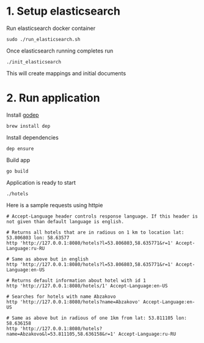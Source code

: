 # 1. Setup elasticsearch

Run elasticsearch docker container

```
sudo ./run_elasticsearch.sh
```

Once elasticsearch running completes run 

```
./init_elasticsearch
```

This will create mappings and initial documents

# 2. Run application

Install [godep](https://github.com/golang/dep)

```
brew install dep
```

Install dependencies

```
dep ensure
```

Build app

```
go build
```

Application is ready to start

```
./hotels
```

Here is a sample requests using httpie

```
# Accept-Language header controls response language. If this header is not given than default language is english.

# Returns all hotels that are in radious on 1 km to location lat: 53.806803 lon: 58.63577
http 'http://127.0.0.1:8080/hotels?l=53.806803,58.635771&r=1' Accept-Language:ru-RU

# Same as above but in english
http 'http://127.0.0.1:8080/hotels?l=53.806803,58.635771&r=1' Accept-Language:en-US

# Returns default information about hotel with id 1
http 'http://127.0.0.1:8080/hotels/1' Accept-Language:en-US

# Searches for hotels with name Abzakovo
http 'http://127.0.0.1:8080/hotels?name=Abzakovo' Accept-Language:en-US

# Same as above but in radious of one 1km from lat: 53.811105 lon: 58.636158
http 'http://127.0.0.1:8080/hotels?name=Abzakovo&l=53.811105,58.636158&r=1' Accept-Language:ru-RU
```